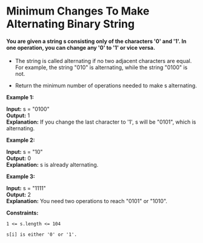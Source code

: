 # Minimum Changes To Make Alternating Binary String

#### You are given a string s consisting only of the characters '0' and '1'. In one operation, you can change any '0' to '1' or vice versa.

- The string is called alternating if no two adjacent characters are equal. For example, the string "010" is alternating, while the string "0100" is not.

- Return the minimum number of operations needed to make s alternating.

**Example 1:**

**Input:** s = "0100" <br>
**Output:** 1         <br>
**Explanation:** If you change the last character to '1', s will be "0101", which is alternating.

**Example 2:**

**Input:** s = "10"   <br>
**Output:** 0         <br>
**Explanation:** s is already alternating.

**Example 3:**

**Input:** s = "1111" <br>
**Output:** 2         <br>
**Explanation:** You need two operations to reach "0101" or "1010".
 

**Constraints:**

```1 <= s.length <= 104``` 

```s[i] is either '0' or '1'.```
